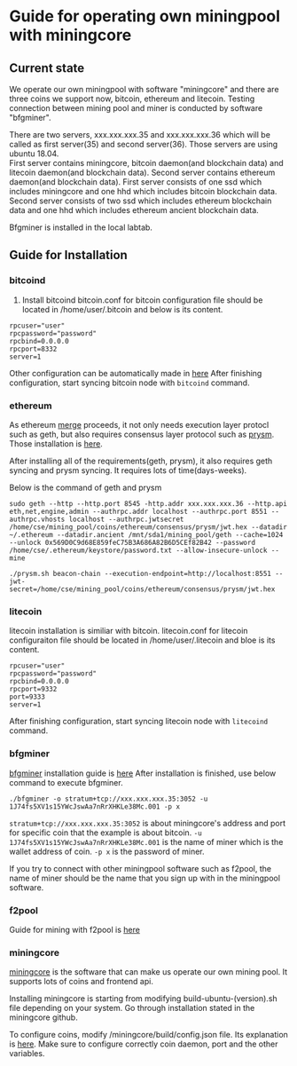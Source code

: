 # Guide for operating own miningpool with miningcore

## Current state
We operate our own miningpool with software "miningcore" and there are three coins we support now, bitcoin, ethereum and litecoin. Testing connection between mining pool and miner is conducted by software "bfgminer".

There are two servers, xxx.xxx.xxx.35 and xxx.xxx.xxx.36 which will be called as first server(35) and second server(36). Those servers are using ubuntu 18.04.  
First server contains miningcore, bitcoin daemon(and blockchain data) and litecoin daemon(and blockchain data). Second server contains ethereum daemon(and blockchain data).
First server consists of one ssd which includes miningcore and one hhd which includes bitcoin blockchain data. 
Second server consists of two ssd which includes ethereum blockchain data and one hhd which includes ethereum ancient blockchain data.

Bfgminer is installed in the local labtab.

## Guide for Installation

### bitcoind 
1. Install bitcoind 
bitcoin.conf for bitcoin configuration file should be located in /home/user/.bitcoin and below is its content.
```
rpcuser="user"
rpcpassword="password"
rpcbind=0.0.0.0
rpcport=8332
server=1
```
Other configuration can be automatically made in [here](https://jlopp.github.io/bitcoin-core-config-generator/#config=eyJycGMiOnsic2VydmVyIjoxLCJyZXN0IjoxLCJycGNiaW5kIjoiMTI3LjAuMC4xIn19)
After finishing configuration, start syncing bitcoin node with ```bitcoind``` command.

### ethereum
As ethereum [merge](https://blog.ethereum.org/2022/08/24/mainnet-merge-announcement) proceeds, it not only needs execution layer protocl such as geth, but also requires consensus layer protocol such as [prysm](https://github.com/prysmaticlabs/prysm/releases/tag/v3.0.0). 
Those installation is [here](https://docs.prylabs.network/docs/install/install-with-script).

After installing all of the requirements(geth, prysm), it also requires geth syncing and prysm syncing. It requires lots of time(days-weeks).

Below is the command of geth and prysm
```
sudo geth --http --http.port 8545 -http.addr xxx.xxx.xxx.36 --http.api eth,net,engine,admin --authrpc.addr localhost --authrpc.port 8551 --authrpc.vhosts localhost --authrpc.jwtsecret /home/cse/mining_pool/coins/ethereum/consensus/prysm/jwt.hex --datadir ~/.ethereum --datadir.ancient /mnt/sda1/mining_pool/geth --cache=1024 --unlock 0x569D0C9d68E859feC75B3A686A82B6D5CEf82B42 --password /home/cse/.ethereum/keystore/password.txt --allow-insecure-unlock --mine
```
```
./prysm.sh beacon-chain --execution-endpoint=http://localhost:8551 --jwt-secret=/home/cse/mining_pool/coins/ethereum/consensus/prysm/jwt.hex
```

### litecoin
litecoin installation is similiar with bitcoin.
litecoin.conf for litecoin configuraiton file should be located in /home/user/.litecoin and bloe is its content.
```
rpcuser="user"
rpcpassword="password"
rpcbind=0.0.0.0
rpcport=9332
port=9333
server=1
```
After finishing configuration, start syncing litecoin node with ```litecoind``` command.

### bfgminer
[bfgminer](https://github.com/luke-jr/bfgminer) installation guide is [here](https://gist.github.com/vietdien2005/db91091820b00fcf4c9706c6b08e5440)
After installation is finished, use below command to execute bfgminer. 
```
./bfgminer -o stratum+tcp://xxx.xxx.xxx.35:3052 -u 1J74fs5XV1s15YWcJswAa7nRrXHKLe38Mc.001 -p x 
```
```stratum+tcp://xxx.xxx.xxx.35:3052``` is about miningcore's address and port for specific coin that the example is about bitcoin. ```-u 1J74fs5XV1s15YWcJswAa7nRrXHKLe38Mc.001``` is the name of miner which is the wallet address of coin. ```-p x``` is the password of miner.

If you try to connect with other miningpool software such as f2pool, the name of miner should be the name that you sign up with in the miningpool software.

### f2pool 
Guide for mining with f2pool is [here](https://f2pool.io/mining/guides/how-to-mine-bitcoin/?_ga=2.62637100.1249855478.1659249336-888574748.1659249336)

### miningcore
[miningcore](https://github.com/oliverw/miningcore) is the software that can make us operate our own mining pool. It supports lots of coins and frontend api.

Installing miningcore is starting from modifying build-ubuntu-(version).sh file depending on your system. Go through installation stated in the miningcore github.

To configure coins, modify /miningcore/build/config.json file. Its explanation is [here](https://github.com/oliverw/miningcore/wiki/Configuration).
Make sure to configure correctly coin daemon, port and the other variables.

